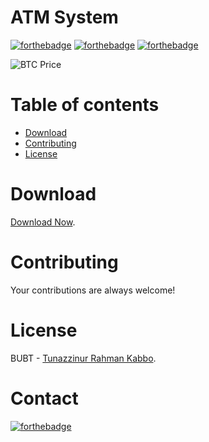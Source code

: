 # ATM System

[![forthebadge](https://forthebadge.com/images/badges/made-with-c-sharp.svg)](http://forthebadge.com)
[![forthebadge](http://forthebadge.com/images/badges/built-with-love.svg)](http://forthebadge.com)
[![forthebadge](https://forthebadge.com/images/badges/built-by-developers.svg)](http://forthebadge.com)

![BTC Price](https://badgen.net/https/napkin-examples.npkn.net/bitcoin-badge)



# Table of contents
- [Download](#download)
- [Contributing](#contributing)
- [License](#license)

# Download
[Download Now](https://github.com/Kabbo45/ATM-System-CSharp/archive/refs/heads/main.zip).

# Contributing
Your contributions are always welcome!

# License
BUBT - [Tunazzinur Rahman Kabbo](https://github.com/Kabbo45/).

# Contact
[![forthebadge](https://img.shields.io/badge/Gmail-D14836?style=for-the-badge&logo=gmail&logoColor=white)](https://mail.google.com/mail/u/0/#inbox/FMfcgzGqPpXKscMDBnkdwDlfcFKJJZtB?compose=CllgCJqXxhGKLcKvWnmtctHlNZjXBkqzXvxcbCvdcwLxtMRHDgkFzMcGvSRSnMLSqhLmgWpdcjq)
